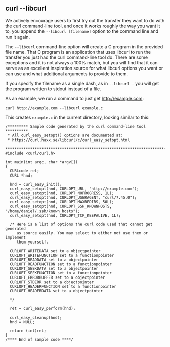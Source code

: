 ## curl --libcurl

We actively encourage users to first try out the transfer they want to do with
the curl command-line tool, and once it works roughly the way you want it to,
you append the `--libcurl [filename]` option to the command line and run it
again.

The `--libcurl` command-line option will create a C program in the provided
file name. That C program is an application that uses libcurl to run the
transfer you just had the curl command-line tool do. There are some exceptions
and it is not always a 100% match, but you will find that it can serve as an
excellent inspiration source for what libcurl options you want or can use and
what additional arguments to provide to them.

If you specify the filename as a single dash, as in `--libcurl -` you will get
the program written to stdout instead of a file.

As an example, we run a command to just get http://example.com:

    curl http://example.com --libcurl example.c

This creates `example.c` in the current directory, looking similar to this:

    /********* Sample code generated by the curl command-line tool **********
     * All curl_easy_setopt() options are documented at:
     * https://curl.haxx.se/libcurl/c/curl_easy_setopt.html
     ************************************************************************/
    #include <curl/curl.h>

    int main(int argc, char *argv[])
    {
      CURLcode ret;
      CURL *hnd;

      hnd = curl_easy_init();
      curl_easy_setopt(hnd, CURLOPT_URL, "http://example.com");
      curl_easy_setopt(hnd, CURLOPT_NOPROGRESS, 1L);
      curl_easy_setopt(hnd, CURLOPT_USERAGENT, "curl/7.45.0");
      curl_easy_setopt(hnd, CURLOPT_MAXREDIRS, 50L);
      curl_easy_setopt(hnd, CURLOPT_SSH_KNOWNHOSTS, "/home/daniel/.ssh/known_hosts");
      curl_easy_setopt(hnd, CURLOPT_TCP_KEEPALIVE, 1L);

      /* Here is a list of options the curl code used that cannot get generated
         as source easily. You may select to either not use them or implement
         them yourself.

      CURLOPT_WRITEDATA set to a objectpointer
      CURLOPT_WRITEFUNCTION set to a functionpointer
      CURLOPT_READDATA set to a objectpointer
      CURLOPT_READFUNCTION set to a functionpointer
      CURLOPT_SEEKDATA set to a objectpointer
      CURLOPT_SEEKFUNCTION set to a functionpointer
      CURLOPT_ERRORBUFFER set to a objectpointer
      CURLOPT_STDERR set to a objectpointer
      CURLOPT_HEADERFUNCTION set to a functionpointer
      CURLOPT_HEADERDATA set to a objectpointer

      */

      ret = curl_easy_perform(hnd);

      curl_easy_cleanup(hnd);
      hnd = NULL;

      return (int)ret;
    }
    /**** End of sample code ****/
